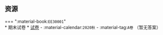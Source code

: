 ## 资源  
=== ":material-book:`EE30001`"  
    * 期末试卷
        * [试卷](http://api.cqu-openlib.cn/file?key=iOk7l2ebfrje) - :material-calendar:`2020秋` - :material-tag:`A卷` （暂无答案）  